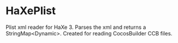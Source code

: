 HaXePlist
=========

Plist xml reader for HaXe 3. Parses the xml and returns a StringMap&lt;Dynamic>. Created for reading CocosBuilder CCB files. 

